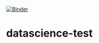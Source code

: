 [![Binder](https://mybinder.org/badge.svg)](https://mybinder.org/v2/gh/ecervera/datascience-test/main)

# datascience-test
